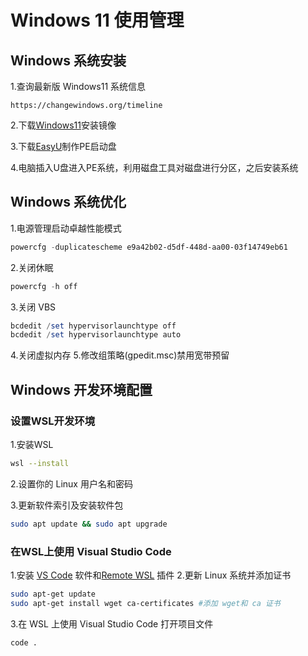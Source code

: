 # Windows 11 使用管理
## Windows 系统安装
1.查询最新版 Windows11 系统信息
```
https://changewindows.org/timeline
```
2.下载[Windows11](https://www.microsoft.com/en-us/software-download/windowsinsiderpreviewiso)安装镜像

3.下载[EasyU](https://www.itsk.com/forum.php?mod=viewthread&tid=422456)制作PE启动盘

4.电脑插入U盘进入PE系统，利用磁盘工具对磁盘进行分区，之后安装系统
## Windows 系统优化
1.电源管理启动卓越性能模式
```powershell
powercfg -duplicatescheme e9a42b02-d5df-448d-aa00-03f14749eb61
```
2.关闭休眠
```powershell
powercfg -h off
```
3.关闭 VBS
```powershell
bcdedit /set hypervisorlaunchtype off
bcdedit /set hypervisorlaunchtype auto
```
4.关闭虚拟内存
5.修改组策略(gpedit.msc)禁用宽带预留
## Windows 开发环境配置
### 设置WSL开发环境
1.安装WSL
```bash
wsl --install
```
2.设置你的 Linux 用户名和密码

3.更新软件索引及安装软件包
```bash
sudo apt update && sudo apt upgrade
```
### 在WSL上使用 Visual Studio Code
1.安装 [VS Code](https://code.visualstudio.com/) 软件和[Remote WSL](https://marketplace.visualstudio.com/items?itemName=ms-vscode-remote.vscode-remote-extensionpack) 插件
2.更新 Linux 系统并添加证书
```bash
sudo apt-get update
sudo apt-get install wget ca-certificates #添加 wget和 ca 证书
```
3.在 WSL 上使用 Visual Studio Code 打开项目文件
```bsah
code .
```

